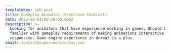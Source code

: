 ```yaml
---
templateKey: job-post
title: Gameplay Animator (Freelance Contract)
date: 2023-02-01T06:58:00.000Z
description: >-
  Looking for animators that have experience working in games. Should be
  familiar with gameplay requirements of making animations interactive and
  responsive. Game engine experience in Unreal is a plus. 
email: contact@superseedstudios.com
---
```


